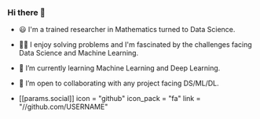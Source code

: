 ### Hi there 👋

- 😃 I'm a trained researcher in Mathematics turned to Data Science. 

- ✍🏽 I enjoy solving problems and I'm fascinated by the challenges facing Data Science and Machine Learning.

- 🌱 I’m currently learning Machine Learning and Deep Learning.

- 👯 I’m open to collaborating with any project facing DS/ML/DL.

- [[params.social]]
    icon = "github"
    icon_pack = "fa"
    link = "//github.com/USERNAME"
<!--
**robnascimento/robnascimento** is a ✨ _special_ ✨ repository because its `README.md` (this file) appears on your GitHub profile.

Here are some ideas to get you started:

- 🔭 I’m currently working on ...
- 🌱 I’m currently learning ...
- 👯 I’m looking to collaborate on ...
- 🤔 I’m looking for help with ...
- 💬 Ask me about ...
- 📫 How to reach me: ...
- 😄 Pronouns: ...
- ⚡ Fun fact: ...
-->
